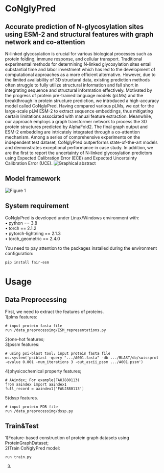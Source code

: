 # CoNglyPred
## Accurate prediction of N-glycosylation sites using ESM-2 and structural features with graph network and co-attention
N-linked glycosylation is crucial for various biological processes such as protein folding, immune response, and cellular transport. Traditional experimental methods for determining N-linked glycosylation sites entail substantial time and labor investment which has led to the development of computational approaches as a more efficient alternative. However, due to the limited availability of 3D structural data, existing prediction methods often struggle to fully utilize structural information and fall short in integrating sequence and structural information effectively. Motivated by the progress of protein pre-trained language models (pLMs) and the breakthrough in protein structure prediction, we introduced a high-accuracy model called CoNglyPred. Having compared various pLMs, we opt for the large-scale pLM ESM-2 to extract sequence embeddings, thus mitigating certain limitations associated with manual feature extraction. Meanwhile, our approach employs a graph transformer network to process the 3D protein structures predicted by AlphaFold2. The final graph output and ESM-2 embedding are intricately integrated through a co-attention mechanism. Among a series of comprehensive experiments on the independent test dataset, CoNglyPred outperforms state-of-the-art models and demonstrates exceptional performance in case study. In addition, we are the first to report the uncertainty of N-linked glycosylation predictors using Expected Calibration Error (ECE) and Expected Uncertainty Calibration Error (UCE). 
![Graphical abstract](https://github.com/whm242446/CoNglyPred/assets/105725880/26ca05e2-6a03-4b78-bf2e-4d7cd48a3568)

## Model framework
![Figure 1](https://github.com/whm242446/CoNglyPred/assets/105725880/19563308-dc3b-4c01-9435-a8539cb203b9)

## System requirement
CoNglyPred is developed under Linux/Windows environment with:  
•	python == 3.8   
•	torch == 2.1.2  
•	pytorch-lightning == 2.1.3  
•	torch_geometric == 2.4.0  

You need to pay attention to the packages installed during the environment configuration:
```
pip install fair-esm
```
# Usage
## Data Preprocessing
First, we need to extract the features of proteins.  
1)plms features:
```
# input protein fasta file
run /data_preprocessing/ESM_representations.py
```
2)one-hot features;  
3)pssm features:
```
# using psi-blast tool; input protein fasta file
os.system('psiblast -query ".../A001.fasta" -db .../BLAST/db/swissprot -evalue 0.001 -num_iterations 3 -out_ascii_pssm .../A001.pssm')
```
4)physicochemical property features;
```
# AAindex; For example(FAUJ880113)
from aaindex import aaindex1
full_record = aaindex1['FAUJ880113']
```
5)dssp features.
```
# input protein PDB file
run /data_preprocessing/dssp.py
```
## Train&Test  
1)Feature-based construction of protein graph datasets using ProteinGraphDataset;  
2)Train CoNglyPred model:
```
run train.py
```
3)
